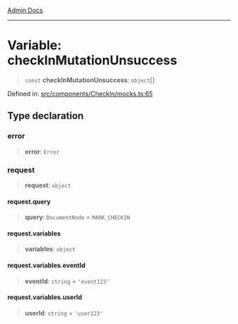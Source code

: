 [Admin Docs](/)

***

# Variable: checkInMutationUnsuccess

> `const` **checkInMutationUnsuccess**: `object`[]

Defined in: [src/components/CheckIn/mocks.ts:65](https://github.com/gautam-divyanshu/talawa-admin/blob/10f2081e01fc4f6c0767e35f8c4ed3f09fb1baac/src/components/CheckIn/mocks.ts#L65)

## Type declaration

### error

> **error**: `Error`

### request

> **request**: `object`

#### request.query

> **query**: `DocumentNode` = `MARK_CHECKIN`

#### request.variables

> **variables**: `object`

#### request.variables.eventId

> **eventId**: `string` = `'event123'`

#### request.variables.userId

> **userId**: `string` = `'user123'`

